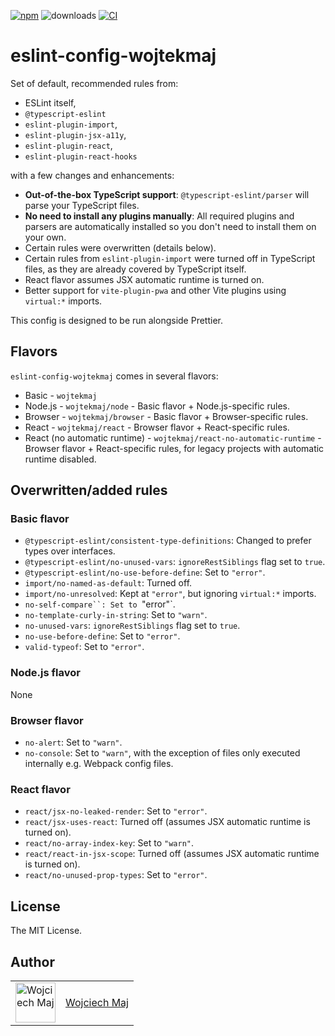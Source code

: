 [![npm](https://img.shields.io/npm/v/eslint-config-wojtekmaj.svg)](https://www.npmjs.com/package/eslint-config-wojtekmaj) ![downloads](https://img.shields.io/npm/dt/eslint-config-wojtekmaj.svg) [![CI](https://github.com/wojtekmaj/eslint-config-wojtekmaj/actions/workflows/ci.yml/badge.svg)](https://github.com/wojtekmaj/eslint-config-wojtekmaj/actions)

# eslint-config-wojtekmaj

Set of default, recommended rules from:

- ESLint itself,
- `@typescript-eslint`
- `eslint-plugin-import`,
- `eslint-plugin-jsx-a11y`,
- `eslint-plugin-react`,
- `eslint-plugin-react-hooks`

with a few changes and enhancements:

- **Out-of-the-box TypeScript support**: `@typescript-eslint/parser` will parse your TypeScript files.
- **No need to install any plugins manually**: All required plugins and parsers are automatically installed so you don't need to install them on your own.
- Certain rules were overwritten (details below).
- Certain rules from `eslint-plugin-import` were turned off in TypeScript files, as they are already covered by TypeScript itself.
- React flavor assumes JSX automatic runtime is turned on.
- Better support for `vite-plugin-pwa` and other Vite plugins using `virtual:*` imports.

This config is designed to be run alongside Prettier.

## Flavors

`eslint-config-wojtekmaj` comes in several flavors:

- Basic - `wojtekmaj`
- Node.js - `wojtekmaj/node` - Basic flavor + Node.js-specific rules.
- Browser - `wojtekmaj/browser` - Basic flavor + Browser-specific rules.
- React - `wojtekmaj/react` - Browser flavor + React-specific rules.
- React (no automatic runtime) - `wojtekmaj/react-no-automatic-runtime` - Browser flavor + React-specific rules, for legacy projects with automatic runtime disabled.

## Overwritten/added rules

### Basic flavor

- `@typescript-eslint/consistent-type-definitions`: Changed to prefer types over interfaces.
- `@typescript-eslint/no-unused-vars`: `ignoreRestSiblings` flag set to `true`.
- `@typescript-eslint/no-use-before-define`: Set to `"error"`.
- `import/no-named-as-default`: Turned off.
- `import/no-unresolved`: Kept at `"error"`, but ignoring `virtual:*` imports.
- `no-self-compare``: Set to `"error"`.
- `no-template-curly-in-string`: Set to `"warn"`.
- `no-unused-vars`: `ignoreRestSiblings` flag set to `true`.
- `no-use-before-define`: Set to `"error"`.
- `valid-typeof`: Set to `"error"`.

### Node.js flavor

None

### Browser flavor

- `no-alert`: Set to `"warn"`.
- `no-console`: Set to `"warn"`, with the exception of files only executed internally e.g. Webpack config files.

### React flavor

- `react/jsx-no-leaked-render`: Set to `"error"`.
- `react/jsx-uses-react`: Turned off (assumes JSX automatic runtime is turned on).
- `react/no-array-index-key`: Set to `"warn"`.
- `react/react-in-jsx-scope`: Turned off (assumes JSX automatic runtime is turned on).
- `react/no-unused-prop-types`: Set to `"error"`.

## License

The MIT License.

## Author

<table>
  <tr>
    <td >
      <img src="https://avatars.githubusercontent.com/u/5426427?v=4&s=128" width="64" height="64" alt="Wojciech Maj">
    </td>
    <td>
      <a href="https://github.com/wojtekmaj">Wojciech Maj</a>
    </td>
  </tr>
</table>

